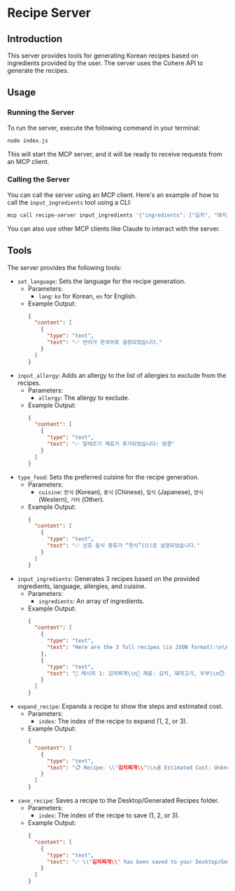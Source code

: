 # Recipe Server

## Introduction

This server provides tools for generating Korean recipes based on ingredients provided by the user. The server uses the Cohere API to generate the recipes.

## Usage

### Running the Server

To run the server, execute the following command in your terminal:

```bash
node index.js
```

This will start the MCP server, and it will be ready to receive requests from an MCP client.

### Calling the Server

You can call the server using an MCP client. Here's an example of how to call the `input_ingredients` tool using a CLI:

```bash
mcp call recipe-server input_ingredients '{"ingredients": ["김치", "돼지고기"]}'
```

You can also use other MCP clients like Claude to interact with the server.

## Tools

The server provides the following tools:

- `set_language`: Sets the language for the recipe generation.
  - Parameters:
    - `lang`: `ko` for Korean, `en` for English.
  - Example Output:
    ```json
    {
      "content": [
        {
          "type": "text",
          "text": "✅ 언어가 한국어로 설정되었습니다."
        }
      ]
    }
    ```
- `input_allergy`: Adds an allergy to the list of allergies to exclude from the recipes.
  - Parameters:
    - `allergy`: The allergy to exclude.
  - Example Output:
    ```json
    {
      "content": [
        {
          "type": "text",
          "text": "✅ 알레르기 재료가 추가되었습니다: 땅콩"
        }
      ]
    }
    ```
- `type_food`: Sets the preferred cuisine for the recipe generation.
  - Parameters:
    - `cuisine`: `한식` (Korean), `중식` (Chinese), `일식` (Japanese), `양식` (Western), `기타` (Other).
  - Example Output:
    ```json
    {
      "content": [
        {
          "type": "text",
          "text": "✅ 선호 음식 종류가 “한식”(으)로 설정되었습니다."
        }
      ]
    }
    ```
- `input_ingredients`: Generates 3 recipes based on the provided ingredients, language, allergies, and cuisine.
  - Parameters:
    - `ingredients`: An array of ingredients.
  - Example Output:
    ```json
    {
      "content": [
        {
          "type": "text",
          "text": "Here are the 3 full recipes (in JSON format):\n\n[{\"name\":\"김치찌개\",\"ingredients\":[{\"name\":\"김치\",\"price\":2000},{\"name\":\"돼지고기\",\"price\":5000},{\"name\":\"두부\",\"price\":1000}],\"time\":\"30 minutes\",\"difficulty\":2,\"steps\":[\"1. 김치를 볶는다.\",\"2. 돼지고기를 넣고 볶는다.\",\"3. 두부와 물을 넣고 끓인다.\"],\"total cost\":8000},{\"name\":\"돼지고기 김치볶음\",\"ingredients\":[{\"name\":\"김치\",\"price\":2000},{\"name\":\"돼지고기\",\"price\":5000},{\"name\":\"양파\",\"price\":500}],\"time\":\"20 minutes\",\"difficulty\":1,\"steps\":[\"1. 김치와 돼지고기를 볶는다.\",\"2. 양파를 넣고 볶는다.\"],\"total cost\":7500},{\"name\":\"김치전\",\"ingredients\":[{\"name\":\"김치\",\"price\":2000},{\"name\":\"부침가루\",\"price\":1000},{\"name\":\"물\",\"price\":0}],\"time\":\"15 minutes\",\"difficulty\":1,\"steps\":[\"1. 김치, 부침가루, 물을 섞는다.\",\"2. 프라이팬에 굽는다.\"],\"total cost\":3000}]"
        },
        {
          "type": "text",
          "text": "🍲 레시피 1: 김치찌개\\n🛒 재료: 김치, 돼지고기, 두부\\n⏱️ 시간: 30 minutes / 난이도: 2\\n\\n🍲 레시피 2: 돼지고기 김치볶음\\n🛒 재료: 김치, 돼지고기, 양파\\n⏱️ 시간: 20 minutes / 난이도: 1\\n\\n🍲 레시피 3: 김치전\\n🛒 재료: 김치, 부침가루, 물\\n⏱️ 시간: 15 minutes / 난이도: 1\\n\\n(Use `expand_recipe` or `save_recipe` tool for more!)"
        }
      ]
    }
    ```
- `expand_recipe`: Expands a recipe to show the steps and estimated cost.
  - Parameters:
    - `index`: The index of the recipe to expand (1, 2, or 3).
  - Example Output:
    ```json
    {
      "content": [
        {
          "type": "text",
          "text": "📋 Recipe: \\"김치찌개\\"\\n💰 Estimated Cost: Unknown\\n⏱️ Time: 30 minutes / Difficulty: 2\\n\\n🧑‍🍳 Steps:\\n  1. 김치를 볶는다.\\n  2. 돼지고기를 넣고 볶는다.\\n  3. 두부와 물을 넣고 끓인다."
        }
      ]
    }
    ```
- `save_recipe`: Saves a recipe to the Desktop/Generated Recipes folder.
  - Parameters:
    - `index`: The index of the recipe to save (1, 2, or 3).
  - Example Output:
    ```json
    {
      "content": [
        {
          "type": "text",
          "text": "✅ \\"김치찌개\\" has been saved to your Desktop/Generated Recipes as \\"김치찌개.txt\\"."
        }
      ]
    }
